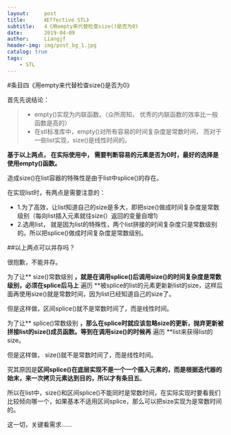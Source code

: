 ```yaml
---
layout:     post                  
title:      《Effective STL》         
subtitle:   4《用empty来代替检查size()是否为0》
date:       2019-04-09          
author:     Liangjf                  
header-img: img/post_bg_1.jpg
catalog: true                      
tags:                       
    - STL
---
```


#条目四《用empty来代替检查size()是否为0》

首先先说结论：

> - empty()实现为内联函数。（众所周知， 优秀的内联函数的效率比一般函数是高的）
>- 在stl标准库中，empty()对所有容易的时间复杂度是常数时间， 而对于一些list实现，size()是线性时间的。

**基于以上两点， 在实际使用中， 需要判断容易的元素是否为0时，最好的选择是使用empty()函数。**

造成size()在list容器的特殊性是由于list中splice()的存在。

在实现list时，有两点是需要注意的：

- 1.为了高效，让list知道自己的size是多大，即把size()做成时间复杂度是常数级别（每向list插入元素就往size(）返回的变量自增1)
- 2.选用list， 就是因为list的特殊性，两个list拼接的时间复杂度只是常数级别的。所以把splice()做成时间复杂度是常数级别。

##以上两点可以并存吗？

很抱歉，不能并存。

为了让** size()常数级别 **，就是在调用splice()后调用size()的时间复杂度是常数级别，必须在splice后马上** 遍历 **被splice的list的元素更新新list的size，这样后面再使用size()就是常数时间，因为list已经知道自己的size了。

但是这样做，区间splice()就不是常数时间了，而是线性时间。

为了让** splice()常数级别 **，那么在splice时就应该忽略size的更新，抛弃更新被拼接list的size()成员函数。等到在调用size()的时候再** 遍历 **list来获得list的size。

但是这样做， size()就不是常数时间了，而是线性时间。

究其原因是**区间splice()**在底层实现不是一个一个插入元素的，而是根据迭代器的始末，来一次拷贝元素达到目的，所以才有**条目五**。

所以在list中，size()和区间splice()不能同时是常数时间，在实际实现时要看我们比较倾向哪一个，如果基本不适用区间splice，那么可以把size实现为是常数时间的。

这一切，关键看需求......